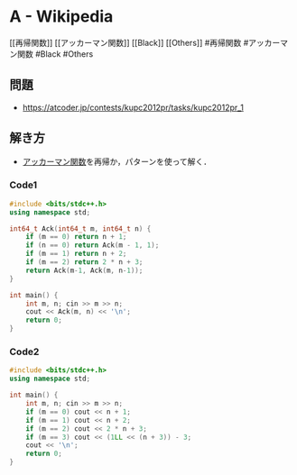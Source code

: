 # A - Wikipedia
[[再帰関数]] [[アッカーマン関数]] [[Black]] [[Others]]
#再帰関数 #アッカーマン関数 #Black #Others 

## 問題
- https://atcoder.jp/contests/kupc2012pr/tasks/kupc2012pr_1

## 解き方
- [アッカーマン関数](https://ja.wikipedia.org/wiki/%E3%82%A2%E3%83%83%E3%82%AB%E3%83%BC%E3%83%9E%E3%83%B3%E9%96%A2%E6%95%B0)を再帰か，パターンを使って解く．

### Code1
```c++
#include <bits/stdc++.h>
using namespace std;

int64_t Ack(int64_t m, int64_t n) {
	if (m == 0) return n + 1;
	if (n == 0) return Ack(m - 1, 1);
	if (m == 1) return n + 2;
	if (m == 2) return 2 * n + 3;
	return Ack(m-1, Ack(m, n-1));
}

int main() {
	int m, n; cin >> m >> n;
	cout << Ack(m, n) << '\n';
	return 0;
}
```

### Code2
```c++
#include <bits/stdc++.h>
using namespace std;

int main() {
	int m, n; cin >> m >> n;
	if (m == 0) cout << n + 1;
	if (m == 1) cout << n + 2;
	if (m == 2) cout << 2 * n + 3;
	if (m == 3) cout << (1LL << (n + 3)) - 3;
	cout << '\n';
	return 0;
}
```
